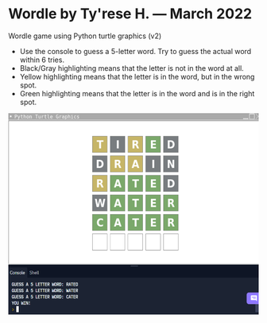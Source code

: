 # Wordle by Ty'rese H. — March 2022

Wordle game using Python turtle graphics (v2)

* Use the console to guess a 5-letter word. Try to guess the actual word within 6 tries.
* Black/Gray highlighting means that the letter is not in the word at all.
* Yellow highlighting means that the letter is in the word, but in the wrong spot.
* Green highlighting means that the letter is in the word and is in the right spot.


<img src="screen.png"
     alt="screenshot"
     style="float: left; margin-right: 10px;" 
     width="720" 
     height="405"/>
